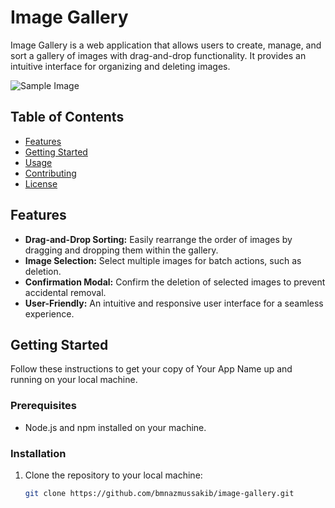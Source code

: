 # Image Gallery

Image Gallery is a web application that allows users to create, manage, and sort a gallery of images with drag-and-drop functionality. It provides an intuitive interface for organizing and deleting images.


![Sample Image](https://i.ibb.co/bdm41mY/screencapture-localhost-5173-2023-11-04-14-13-37.png)


## Table of Contents

- [Features](#features)
- [Getting Started](#getting-started)
- [Usage](#usage)
- [Contributing](#contributing)
- [License](#license)

## Features

- **Drag-and-Drop Sorting:** Easily rearrange the order of images by dragging and dropping them within the gallery.
- **Image Selection:** Select multiple images for batch actions, such as deletion.
- **Confirmation Modal:** Confirm the deletion of selected images to prevent accidental removal.
- **User-Friendly:** An intuitive and responsive user interface for a seamless experience.

## Getting Started

Follow these instructions to get your copy of Your App Name up and running on your local machine.

### Prerequisites

- Node.js and npm installed on your machine.

### Installation

1. Clone the repository to your local machine:

   ```bash
   git clone https://github.com/bmnazmussakib/image-gallery.git

